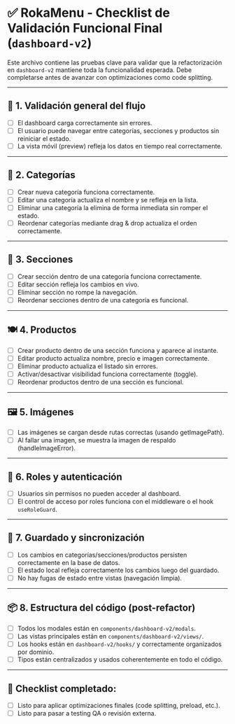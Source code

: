 # ✅ RokaMenu - Checklist de Validación Funcional Final (`dashboard-v2`)

Este archivo contiene las pruebas clave para validar que la refactorización en `dashboard-v2` mantiene toda la funcionalidad esperada.
Debe completarse antes de avanzar con optimizaciones como code splitting.

---

## 🧪 1. Validación general del flujo
- [ ] El dashboard carga correctamente sin errores.
- [ ] El usuario puede navegar entre categorías, secciones y productos sin reiniciar el estado.
- [ ] La vista móvil (preview) refleja los datos en tiempo real correctamente.

---

## 📂 2. Categorías
- [ ] Crear nueva categoría funciona correctamente.
- [ ] Editar una categoría actualiza el nombre y se refleja en la lista.
- [ ] Eliminar una categoría la elimina de forma inmediata sin romper el estado.
- [ ] Reordenar categorías mediante drag & drop actualiza el orden correctamente.

---

## 📁 3. Secciones
- [ ] Crear sección dentro de una categoría funciona correctamente.
- [ ] Editar sección refleja los cambios en vivo.
- [ ] Eliminar sección no rompe la navegación.
- [ ] Reordenar secciones dentro de una categoría es funcional.

---

## 🍽️ 4. Productos
- [ ] Crear producto dentro de una sección funciona y aparece al instante.
- [ ] Editar producto actualiza nombre, precio e imagen correctamente.
- [ ] Eliminar producto actualiza el listado sin errores.
- [ ] Activar/desactivar visibilidad funciona correctamente (toggle).
- [ ] Reordenar productos dentro de una sección es funcional.

---

## 🖼️ 5. Imágenes
- [ ] Las imágenes se cargan desde rutas correctas (usando getImagePath).
- [ ] Al fallar una imagen, se muestra la imagen de respaldo (handleImageError).

---

## 👥 6. Roles y autenticación
- [ ] Usuarios sin permisos no pueden acceder al dashboard.
- [ ] El control de acceso por roles funciona con el middleware o el hook `useRoleGuard`.

---

## 💾 7. Guardado y sincronización
- [ ] Los cambios en categorías/secciones/productos persisten correctamente en la base de datos.
- [ ] El estado local refleja correctamente los cambios luego del guardado.
- [ ] No hay fugas de estado entre vistas (navegación limpia).

---

## 📦 8. Estructura del código (post-refactor)
- [ ] Todos los modales están en `components/dashboard-v2/modals`.
- [ ] Las vistas principales están en `components/dashboard-v2/views/`.
- [ ] Los hooks están en `dashboard-v2/hooks/` y correctamente organizados por dominio.
- [ ] Tipos están centralizados y usados coherentemente en todo el código.

---

## 🚀 Checklist completado:
- [ ] Listo para aplicar optimizaciones finales (code splitting, preload, etc.).
- [ ] Listo para pasar a testing QA o revisión externa.